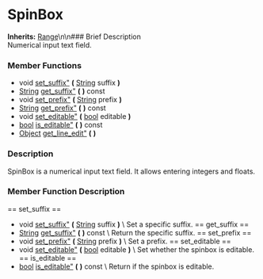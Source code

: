 #  SpinBox  
**Inherits:** [Range](class_range)\\n\\n###  Brief Description  
Numerical input text field.
###  Member Functions 
  * void [set_suffix"](#set_suffix) **(** [String](class_string) suffix  **)**
  * [String](class_string) [get_suffix"](#get_suffix) **(** **)** const
  * void [set_prefix"](#set_prefix) **(** [String](class_string) prefix  **)**
  * [String](class_string) [get_prefix"](#get_prefix) **(** **)** const
  * void [set_editable"](#set_editable) **(** [bool](class_bool) editable  **)**
  * [bool](class_bool) [is_editable"](#is_editable) **(** **)** const
  * [Object](class_object) [get_line_edit"](#get_line_edit) **(** **)**
###  Description  
SpinBox is a numerical input text field. It allows entering integers and floats.
###  Member Function Description  
==  set_suffix  ==
  * void [set_suffix"](#set_suffix) **(** [String](class_string) suffix  **)**
\\
Set a specific suffix.
==  get_suffix  ==
  * [String](class_string) [get_suffix"](#get_suffix) **(** **)** const
\\
Return the specific suffix.
==  set_prefix  ==
  * void [set_prefix"](#set_prefix) **(** [String](class_string) prefix  **)**
\\
Set a prefix.
==  set_editable  ==
  * void [set_editable"](#set_editable) **(** [bool](class_bool) editable  **)**
\\
Set whether the spinbox is editable.
==  is_editable  ==
  * [bool](class_bool) [is_editable"](#is_editable) **(** **)** const
\\
Return if the spinbox is editable.
